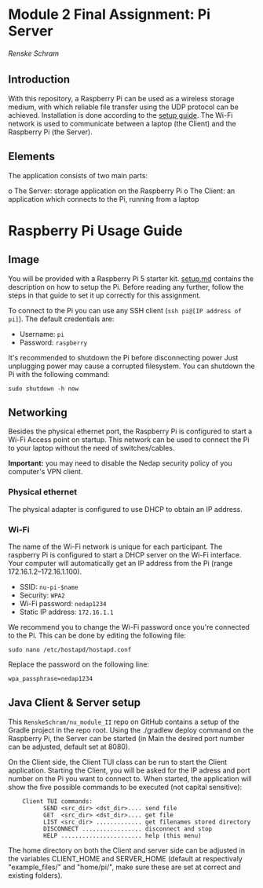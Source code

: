 # Module 2 Final Assignment: Pi Server

###### Renske Schram

## Introduction

With this repository, a Raspberry Pi can be used as a wireless storage medium, with which reliable file transfer using the UDP protocol can be achieved. Installation is done according to the [setup guide](pi_setup/setup.md). The Wi-Fi network is used to communicate between a laptop (the Client) and the Raspberry Pi (the Server).


## Elements

The application consists of two main parts:

 o The Server: storage application on the Raspberry Pi
 o The Client: an application which connects to the Pi, running from a laptop


# Raspberry Pi Usage Guide

## Image

You will be provided with a Raspberry Pi 5 starter kit. [setup.md](pi_setup/setup.md) contains the description on how to setup the Pi. Before reading any further, follow the steps in that guide to set it up correctly for this assignment.

To connect to the Pi you can use any SSH client (`ssh pi@[IP address of pi]`).
The default credentials are:
 - Username: `pi`
 - Password: `raspberry`

It's recommended to shutdown the Pi before disconnecting power
Just unplugging power may cause a corrupted filesystem.
You can shutdown the Pi with the following command:

`sudo shutdown -h now`

## Networking

Besides the physical ethernet port, the Raspberry Pi is configured to start a Wi-Fi Access point on startup.
This network can be used to connect the Pi to your laptop without the need of switches/cables.

**Important:** you may need to disable the Nedap security policy of you computer's VPN client.

### Physical ethernet

The physical adapter is configured to use DHCP to obtain an IP address.

### Wi-Fi

The name of the Wi-Fi network is unique for each participant.
The raspberry Pi is configured to start a DHCP server on the Wi-Fi interface.
Your computer will automatically get an IP address from the Pi (range 172.16.1.2–172.16.1.100).

 - SSID: `nu-pi-$name`
 - Security: `WPA2`
 - Wi-Fi password: `nedap1234`
 - Static IP address: `172.16.1.1`

We recommend you to change the Wi-Fi password once you're connected to the Pi. This can be done by editing the following file:

`sudo nano /etc/hostapd/hostapd.conf`

Replace the password on the following line:

`wpa_passphrase=nedap1234`


## Java Client & Server setup

This `RenskeSchram/nu_module_II` repo on GitHub contains a setup of the Gradle project in the repo root. Using the ./gradlew deploy command on the Raspberry Pi, the Server can be started (in Main the desired port number can be adjusted, default set at 8080).

On the Client side, the Client TUI class can be run to start the Client application. Starting the Client, you will be asked for the IP adress and port number on the Pi you want to connect to. When started, the application will show the five possible commands to be executed (not capital sensitive):

        Client TUI commands:
              SEND <src_dir> <dst_dir>.... send file 
              GET  <src_dir> <dst_dir>.... get file
              LIST <src_dir> ............. get filenames stored directory 
              DISCONNECT ................. disconnect and stop 
              HELP ....................... help (this menu)

The home directory on both the Client and server side can be adjusted in the variables CLIENT_HOME and SERVER_HOME (default at respectivaly "example_files/" and "home/pi/", make sure these are set at correct and existing folders).
